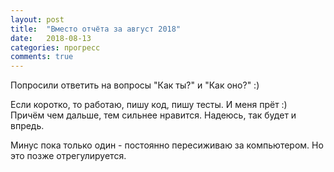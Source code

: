 ```yaml
---
layout: post
title:  "Вместо отчёта за август 2018"
date:   2018-08-13
categories: прогресс
comments: true
---
```

Попросили ответить на вопросы "Как ты?" и "Как оно?" :)

Если коротко, то работаю, пишу код, пишу тесты. И меня прёт :)  
Причём чем дальше, тем сильнее нравится. Надеюсь, так будет и впредь.  

Минус пока только один - постоянно пересиживаю за компьютером. Но это позже отрегулируется.